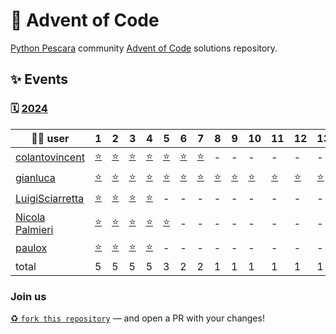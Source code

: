 # 🌠 Advent of Code

[Python Pescara](https://pescara.python.it) community [Advent of Code](https://adventofcode.com/) solutions repository.

## ✨ Events

### 🗓️ [2024](https://adventofcode.com/2024)

| 🧑‍💻 user                                               | 1                                                                                | 2                                                                                | 3                                                                          | 4   | 5   | 6   | 7   | 8   | 9   | 10  | 11  | 12  | 13  | 14  | 15  | 16  | 17  | 18  | 19  | 20  | 21  | 22  | 23  | 24  | 25  |
| ----------------------------------------------------- | -------------------------------------------------------------------------------- | -------------------------------------------------------------------------------- | -------------------------------------------------------------------------- | --- | --- | --- | --- | --- | --- | --- | --- | --- | --- | --- | --- | --- | --- | --- | --- | --- | --- | --- | --- | --- | --- |
| [colantovincent](https://github.com/Colantovincent)   | [⭐](https://github.com/Colantovincent/aoc2024/blob/main/day1.py)                | [⭐](https://github.com/Colantovincent/aoc2024/blob/main/day2.py)                | [⭐](https://github.com/Colantovincent/aoc2024/blob/main/day3.py)          | [⭐](https://github.com/Colantovincent/aoc2024/blob/main/day4.py)   | [⭐](https://github.com/Colantovincent/aoc2024/blob/main/day5.py)   | [⭐](https://github.com/Colantovincent/aoc2024/blob/main/day6.py)   | [⭐](https://github.com/Colantovincent/aoc2024/blob/main/day7.py)   | -   | -   | -   | -   | -   | -   | -   | -   | -   | -   | -   | -   | -   | -   | -   | -   | -   | -   |
| [gianluca](https://www.sci.unich.it/~amato/)          | [⭐](https://github.com/amato-gianluca/aoc2024/tree/main/puzzle1)                | [⭐](https://github.com/amato-gianluca/aoc2024/tree/main/puzzle2)                | [⭐](https://github.com/amato-gianluca/aoc2024/tree/main/puzzle3)          | [⭐](https://github.com/amato-gianluca/aoc2024/tree/main/puzzle4)   | [⭐](https://github.com/amato-gianluca/aoc2024/tree/main/puzzle5)    | [⭐](https://github.com/amato-gianluca/aoc2024/tree/main/puzzle6)     | [⭐](https://github.com/amato-gianluca/aoc2024/tree/main/puzzle7)    | [⭐](https://github.com/amato-gianluca/aoc2024/tree/main/puzzle8)   | [⭐](https://github.com/amato-gianluca/aoc2024/tree/main/puzzle9)     | [⭐](https://github.com/amato-gianluca/aoc2024/tree/main/puzzle10)   | [⭐](https://github.com/amato-gianluca/aoc2024/tree/main/puzzle11)   | [⭐](https://github.com/amato-gianluca/aoc2024/tree/main/puzzle12)    | [⭐](https://github.com/amato-gianluca/aoc2024/tree/main/puzzle13)   |  [⭐](https://github.com/amato-gianluca/aoc2024/tree/main/puzzle14)   | [⭐](https://github.com/amato-gianluca/aoc2024/tree/main/puzzle15)   | [⭐](https://github.com/amato-gianluca/aoc2024/tree/main/puzzle16)    | [⭐](https://github.com/amato-gianluca/aoc2024/tree/main/puzzle17)   | [⭐](https://github.com/amato-gianluca/aoc2024/tree/main/puzzle18)    | [⭐](https://github.com/amato-gianluca/aoc2024/tree/main/puzzle19)   | [⭐](https://github.com/amato-gianluca/aoc2024/tree/main/puzzle20)   | [⭐](https://github.com/amato-gianluca/aoc2024/tree/main/puzzle21)    | [⭐](https://github.com/amato-gianluca/aoc2024/tree/main/puzzle22)  | [⭐](https://github.com/amato-gianluca/aoc2024/tree/main/puzzle23)   | -   | -   |
| [LuigiSciarretta](https://github.com/LuigiSciarretta) | [⭐](https://github.com/LuigiSciarretta/AdventOfCode24/blob/master/Day1/day1.py) | [⭐](https://github.com/LuigiSciarretta/AdventOfCode24/blob/master/Day2/day2.py) | [⭐](https://github.com/LuigiSciarretta/AdventOfCode24/blob/master/Day3/day3.py) | [⭐](https://github.com/LuigiSciarretta/AdventOfCode24/blob/master/Day4/day4.py) | -   | -   | -   | -   | -   | -   | -   | -   | -   | -   | -   | -   | -   | -   | -   | -   | -   | -   | -   | -   | -   |
| [Nicola Palmieri](https://github.com/n1c0p)                      | [⭐](https://github.com/n1c0p/AdventOfCode2024)       | [⭐](https://github.com/n1c0p/AdventOfCode2024)       | [⭐](https://github.com/n1c0p/AdventOfCode2024) | [⭐](https://github.com/n1c0p/AdventOfCode2024)   | [⭐](https://github.com/n1c0p/AdventOfCode2024)   | -   | -   | -   | -   | -   | -   | -   | -   | -   | -   | -   | -   | -   | -   | -   | -   | -   | -   | -   | -   |
| [paulox](https://www.paulox.net)                      | [⭐](https://github.com/pauloxnet/adventofcode/blob/main/aoc2024/day01.py)       | [⭐](https://github.com/pauloxnet/adventofcode/blob/main/aoc2024/day02.py)       | [⭐](https://github.com/pauloxnet/adventofcode/blob/main/aoc2024/day03.py) | [⭐](https://github.com/pauloxnet/adventofcode/blob/main/aoc2024/day04.py) | -   | -   | -   | -   | -   | -   | -   | -   | -   | -   | -   | -   | -   | -   | -   | -   | -   | -   | -   | -   | -   |
| total                                                 | 5                                                                                | 5                                                                                | 5                                                                          | 5   | 3    | 2    | 2    | 1    | 1    | 1    | 1    |  1   | 1    | 1    | 1    | 1    |  1   | 1   | 1    | 1    |  1   |  1   |  1   |     |     |

### Join us

[♻️ `fork this repository`](https://github.com/PythonPescara/advent-of-code/fork) — and open a PR with your changes!
